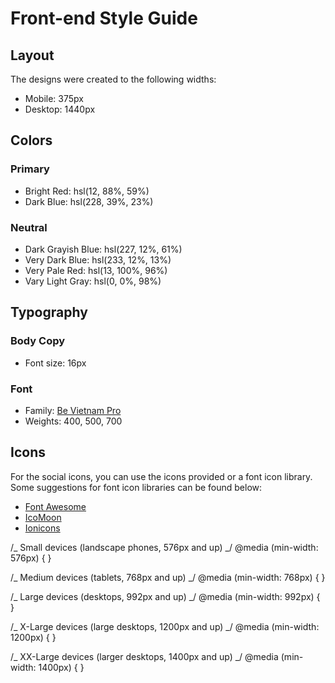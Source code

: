 # Front-end Style Guide

## Layout

The designs were created to the following widths:

- Mobile: 375px
- Desktop: 1440px

## Colors

### Primary

- Bright Red: hsl(12, 88%, 59%)
- Dark Blue: hsl(228, 39%, 23%)

### Neutral

- Dark Grayish Blue: hsl(227, 12%, 61%)
- Very Dark Blue: hsl(233, 12%, 13%)
- Very Pale Red: hsl(13, 100%, 96%)
- Vary Light Gray: hsl(0, 0%, 98%)

## Typography

### Body Copy

- Font size: 16px

### Font

- Family: [Be Vietnam Pro](https://fonts.google.com/specimen/Be+Vietnam+Pro)
- Weights: 400, 500, 700

## Icons

For the social icons, you can use the icons provided or a font icon library. Some suggestions for font icon libraries can be found below:

- [Font Awesome](https://fontawesome.com)
- [IcoMoon](https://icomoon.io)
- [Ionicons](https://ionicons.com)

/_ Small devices (landscape phones, 576px and up) _/
@media (min-width: 576px) {
}

/_ Medium devices (tablets, 768px and up) _/
@media (min-width: 768px) {
}

/_ Large devices (desktops, 992px and up) _/
@media (min-width: 992px) {
}

/_ X-Large devices (large desktops, 1200px and up) _/
@media (min-width: 1200px) {
}

/_ XX-Large devices (larger desktops, 1400px and up) _/
@media (min-width: 1400px) {
}
